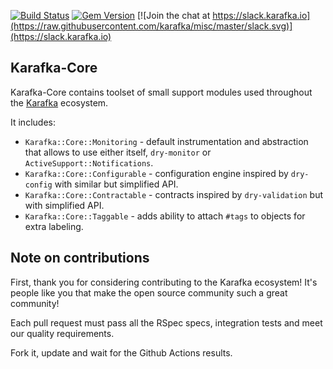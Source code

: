 [![Build Status](https://github.com/karafka/karafka-core/actions/workflows/ci.yml/badge.svg)](https://github.com/karafka/karafka-core/actions/workflows/ci.yml)
[![Gem Version](https://badge.fury.io/rb/karafka-core.svg)](http://badge.fury.io/rb/karafka-core)
[![Join the chat at https://slack.karafka.io](https://raw.githubusercontent.com/karafka/misc/master/slack.svg)](https://slack.karafka.io)

## Karafka-Core

Karafka-Core contains toolset of small support modules used throughout the [Karafka](https://github.com/karafka/karafka/) ecosystem.

It includes:

- `Karafka::Core::Monitoring` - default instrumentation and abstraction that allows to use either itself, `dry-monitor` or `ActiveSupport::Notifications`.
- `Karafka::Core::Configurable` - configuration engine inspired by `dry-config` with similar but simplified API.
- `Karafka::Core::Contractable` - contracts inspired by `dry-validation` but with simplified API.
- `Karafka::Core::Taggable` - adds ability to attach `#tags` to objects for extra labeling.

## Note on contributions

First, thank you for considering contributing to the Karafka ecosystem! It's people like you that make the open source community such a great community!

Each pull request must pass all the RSpec specs, integration tests and meet our quality requirements.

Fork it, update and wait for the Github Actions results.
